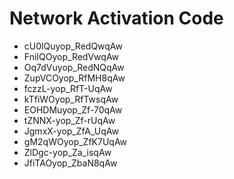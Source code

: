 # Network Activation Code
* cU0lQuyop_RedQwqAw
* FniIQOyop_RedVwqAw
* Oq7dVuyop_RedNQqAw
* ZupVCOyop_RfMH8qAw
* fczzL-yop_RfT-UqAw
* kTfiWOyop_RfTwsqAw
* EOHDMuyop_Zf-70qAw
* tZNNX-yop_Zf-rUqAw
* JgmxX-yop_ZfA_UqAw
* gM2qWOyop_ZfK7UqAw
* ZlDgc-yop_Za_isqAw
* JfiTAOyop_ZbaN8qAw